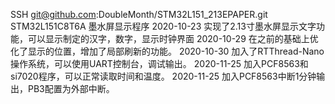 SSH git@github.com:DoubleMonth/STM32L151_213EPAPER.git
STM32L151C8T6A 墨水屏显示程序
2020-10-23 实现了2.13寸墨水屏显示文字功能，可以显示制定的汉字，数字，显示时钟界面
2020-10-29 在之前的基础上优化了显示的位置，增加了局部刷新的功能。
2020-10-30 加入了RTThread-Nano操作系统，可以使用UART控制台，调试输出。
2020-11-25 加入PCF8563和si7020程序，可以正常读取时间和温度。
2020-11-25 加入PCF8563中断1分钟输出，PB3配置为外部中断。
